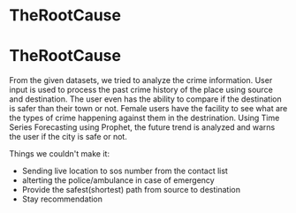 # TheRootCause
# TheRootCause
From the given datasets, we tried to analyze the crime information.
User input is used to process the past crime history of the place using source and destination.
The user even has the ability to compare if the destination is safer than their town or not.
Female users have the facility to see what are the types of crime happening against them in the destrination.
Using Time Series Forecasting using Prophet, the future trend is analyzed and warns the user if the city is safe or not.

Things we couldn't make it:
* Sending live location to sos number from the contact list
* alterting the police/ambulance in case of emergency
* Provide the safest(shortest) path from source to destination
* Stay recommendation
